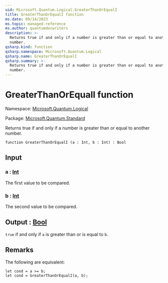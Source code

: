 ```yaml
---
uid: Microsoft.Quantum.Logical.GreaterThanOrEqualI
title: GreaterThanOrEqualI function
ms.date: 09/14/2023
ms.topic: managed-reference
ms.author: quantumdocwriters
description: >-
  Returns true if and only if a number is greater than or equal to another
  number.
qsharp.kind: function
qsharp.namespace: Microsoft.Quantum.Logical
qsharp.name: GreaterThanOrEqualI
qsharp.summary: >-
  Returns true if and only if a number is greater than or equal to another
  number.
---
```


# GreaterThanOrEqualI function

Namespace: [Microsoft.Quantum.Logical](xref:Microsoft.Quantum.Logical)

Package: [Microsoft.Quantum.Standard](https://nuget.org/packages/Microsoft.Quantum.Standard)


Returns true if and only if a number is greater than or equal to anothernumber.

```qsharp
function GreaterThanOrEqualI (a : Int, b : Int) : Bool
```


## Input

### a : [Int](xref:microsoft.quantum.qsharp.valueliterals#int-literals)

The first value to be compared.


### b : [Int](xref:microsoft.quantum.qsharp.valueliterals#int-literals)

The second value to be compared.



## Output : [Bool](xref:microsoft.quantum.qsharp.valueliterals#bool-literals)

`true` if and only if `a` is greater than or is equal to `b`.

## Remarks

The following are equivalent:```qsharplet cond = a >= b;let cond = GreaterThanOrEqualI(a, b);```